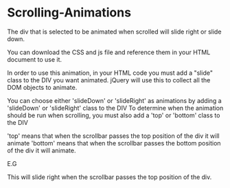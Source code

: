 # Scrolling-Animations
The div that is selected to be animated when scrolled will slide right or slide down.

You can download the CSS and js file and reference them in your HTML document to use it.


In order to use this animation, in your HTML code you must add a "slide" class to the DIV you want animated. jQuery will use this
to collect all the DOM objects to animate.


You can choose either 'slideDown' or 'slideRight' as animations by adding a 'slideDown' or 'slideRight' class to the DIV
To determine when the animation should be run when scrolling, you must also add a 'top' or 'bottom' class to the DIV

'top' means that when the scrollbar passes the top position of the div it will animate
'bottom' means that when the scrollbar passes the bottom position of the div it will animate.

E.G <div class="slide top slideRight"></div>

This will slide right when the scrollbar passes the top position of the div.



